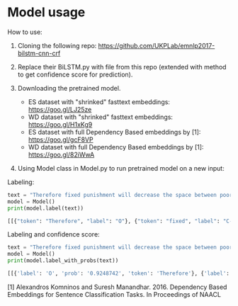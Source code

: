 # Model usage

How to use:

1. Cloning the following repo:
https://github.com/UKPLab/emnlp2017-bilstm-cnn-crf

2. Replace their BiLSTM.py with file from this repo (extended with method to get confidence score for prediction).

3. Downloading the pretrained model.

    * ES dataset with "shrinked" fasttext embeddings: https://goo.gl/LJ25ze
    * WD dataset with "shrinked" fasttext embeddings: https://goo.gl/H1xKg9
    * ES dataset with full Dependency Based embeddings by [1]: https://goo.gl/gcF8VP
    * WD dataset with full  Dependency Based embeddings by [1]:  https://goo.gl/82iWwA

4. Using Model class in Model.py to run pretrained model on a new input:

Labeling:

```python
text = "Therefore fixed punishment will decrease the space between poor and rich people and everyone will understand the importance of each other. Yes I will."
model = Model()
print(model.label(text))

[[{"token": "Therefore", "label": "O"}, {"token": "fixed", "label": "C-B"}, {"token": "punishment", "label": "C-I"}, {"token": "will", "label": "C-I"}, {"token": "decrease", "label": "C-I"}, {"token": "the", "label": "C-I"}, {"token": "space", "label": "C-I"}, {"token": "between", "label": "C-I"}, {"token": "poor", "label": "C-I"}, {"token": "and", "label": "C-I"}, {"token": "rich", "label": "C-I"}, {"token": "people", "label": "C-I"}, {"token": "and", "label": "C-I"}, {"token": "everyone", "label": "C-I"}, {"token": "will", "label": "C-I"}, {"token": "understand", "label": "C-I"}, {"token": "the", "label": "C-I"}, {"token": "importance", "label": "C-I"}, {"token": "of", "label": "C-I"}, {"token": "each", "label": "C-I"}, {"token": "other", "label": "C-I"}, {"token": ".", "label": "O"}], [{"token": "Yes", "label": "O"}, {"token": "I", "label": "O"}, {"token": "will", "label": "O"}, {"token": ".", "label": "O"}]]
```

Labeling and confidence score:

```python
text = "Therefore fixed punishment will decrease the space between poor and rich people and everyone will understand the importance of each other. Yes I will."
model = Model()
print(model.label_with_probs(text))

[[{'label': 'O', 'prob': '0.9248742', 'token': 'Therefore'}, {'label': 'C-B', 'prob': '0.44421706', 'token': 'fixed'}, {'label': 'C-I', 'prob': '0.4107555', 'token': 'punishment'}, {'label': 'C-I', 'prob': '0.49298504', 'token': 'will'}, {'label': 'C-I', 'prob': '0.48158503', 'token': 'decrease'}, {'label': 'C-I', 'prob': '0.47499213', 'token': 'the'}, {'label': 'C-I', 'prob': '0.46752247', 'token': 'space'}, {'label': 'C-I', 'prob': '0.44668216', 'token': 'between'}, {'label': 'C-I', 'prob': '0.43725127', 'token': 'poor'}, {'label': 'C-I', 'prob': '0.41270158', 'token': 'and'}, {'label': 'C-I', 'prob': '0.39943892', 'token': 'rich'}, {'label': 'C-I', 'prob': '0.38194695', 'token': 'people'}, {'label': 'C-I', 'prob': '0.3775853', 'token': 'and'}, {'label': 'C-I', 'prob': '0.35318276', 'token': 'everyone'}, {'label': 'C-I', 'prob': '0.3679205', 'token': 'will'}, {'label': 'C-I', 'prob': '0.34831274', 'token': 'understand'}, {'label': 'C-I', 'prob': '0.3565875', 'token': 'the'}, {'label': 'C-I', 'prob': '0.36702344', 'token': 'importance'}, {'label': 'P-I', 'prob': '0.34357774', 'token': 'of'}, {'label': 'P-I', 'prob': '0.33412224', 'token': 'each'}, {'label': 'P-I', 'prob': '0.33728018', 'token': 'other'}, {'label': 'O', 'prob': '0.99704343', 'token': '.'}], [{'label': 'O', 'prob': '0.95338166', 'token': 'Yes'}, {'label': 'O', 'prob': '0.986553', 'token': 'I'}, {'label': 'O', 'prob': '0.9626477', 'token': 'will'}, {'label': 'O', 'prob': '0.99946254', 'token': '.'}]]
```

[1] Alexandros Komninos and Suresh Manandhar. 2016. Dependency Based Embeddings for Sentence Classification Tasks. In Proceedings of NAACL
